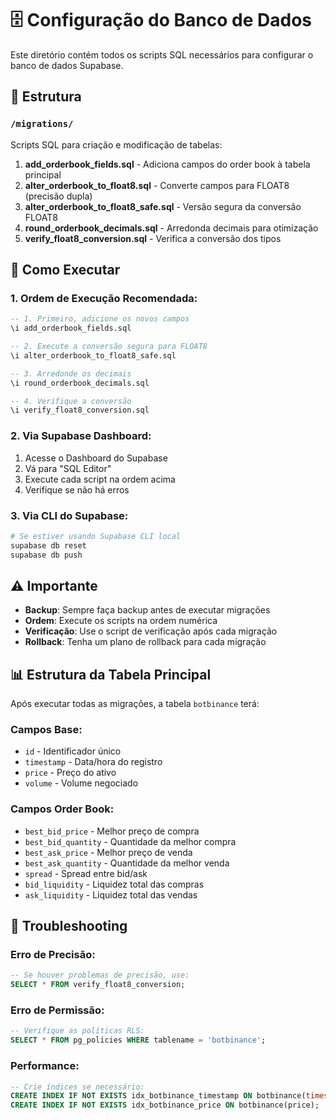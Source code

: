 # 🗄️ Configuração do Banco de Dados

Este diretório contém todos os scripts SQL necessários para configurar o banco de dados Supabase.

## 📂 Estrutura

### `/migrations/`
Scripts SQL para criação e modificação de tabelas:

1. **add_orderbook_fields.sql** - Adiciona campos do order book à tabela principal
2. **alter_orderbook_to_float8.sql** - Converte campos para FLOAT8 (precisão dupla)
3. **alter_orderbook_to_float8_safe.sql** - Versão segura da conversão FLOAT8
4. **round_orderbook_decimals.sql** - Arredonda decimais para otimização
5. **verify_float8_conversion.sql** - Verifica a conversão dos tipos

## 🚀 Como Executar

### 1. Ordem de Execução Recomendada:
```sql
-- 1. Primeiro, adicione os novos campos
\i add_orderbook_fields.sql

-- 2. Execute a conversão segura para FLOAT8
\i alter_orderbook_to_float8_safe.sql

-- 3. Arredonde os decimais
\i round_orderbook_decimals.sql

-- 4. Verifique a conversão
\i verify_float8_conversion.sql
```

### 2. Via Supabase Dashboard:
1. Acesse o Dashboard do Supabase
2. Vá para "SQL Editor"
3. Execute cada script na ordem acima
4. Verifique se não há erros

### 3. Via CLI do Supabase:
```bash
# Se estiver usando Supabase CLI local
supabase db reset
supabase db push
```

## ⚠️ Importante

- **Backup**: Sempre faça backup antes de executar migrações
- **Ordem**: Execute os scripts na ordem numérica
- **Verificação**: Use o script de verificação após cada migração
- **Rollback**: Tenha um plano de rollback para cada migração

## 📊 Estrutura da Tabela Principal

Após executar todas as migrações, a tabela `botbinance` terá:

### Campos Base:
- `id` - Identificador único
- `timestamp` - Data/hora do registro
- `price` - Preço do ativo
- `volume` - Volume negociado

### Campos Order Book:
- `best_bid_price` - Melhor preço de compra
- `best_bid_quantity` - Quantidade da melhor compra
- `best_ask_price` - Melhor preço de venda
- `best_ask_quantity` - Quantidade da melhor venda
- `spread` - Spread entre bid/ask
- `bid_liquidity` - Liquidez total das compras
- `ask_liquidity` - Liquidez total das vendas

## 🔧 Troubleshooting

### Erro de Precisão:
```sql
-- Se houver problemas de precisão, use:
SELECT * FROM verify_float8_conversion;
```

### Erro de Permissão:
```sql
-- Verifique as políticas RLS:
SELECT * FROM pg_policies WHERE tablename = 'botbinance';
```

### Performance:
```sql
-- Crie índices se necessário:
CREATE INDEX IF NOT EXISTS idx_botbinance_timestamp ON botbinance(timestamp);
CREATE INDEX IF NOT EXISTS idx_botbinance_price ON botbinance(price);
```
